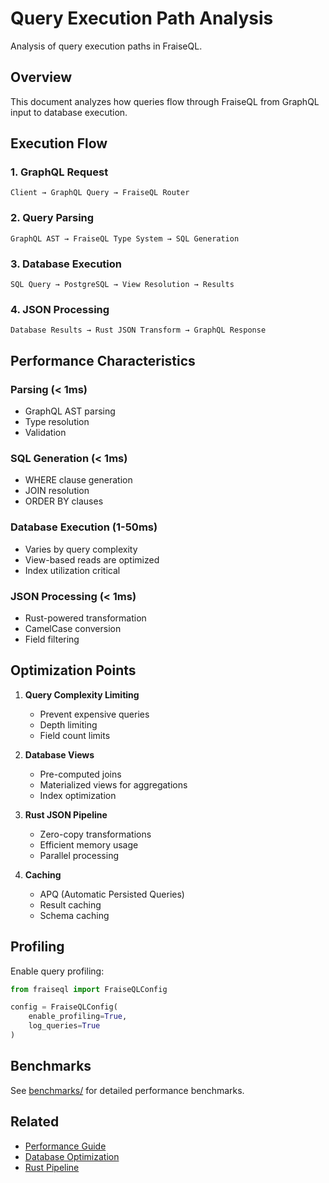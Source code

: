 # Query Execution Path Analysis

Analysis of query execution paths in FraiseQL.

## Overview

This document analyzes how queries flow through FraiseQL from GraphQL input to database execution.

## Execution Flow

### 1. GraphQL Request

```
Client → GraphQL Query → FraiseQL Router
```

### 2. Query Parsing

```
GraphQL AST → FraiseQL Type System → SQL Generation
```

### 3. Database Execution

```
SQL Query → PostgreSQL → View Resolution → Results
```

### 4. JSON Processing

```
Database Results → Rust JSON Transform → GraphQL Response
```

## Performance Characteristics

### Parsing (< 1ms)
- GraphQL AST parsing
- Type resolution
- Validation

### SQL Generation (< 1ms)
- WHERE clause generation
- JOIN resolution
- ORDER BY clauses

### Database Execution (1-50ms)
- Varies by query complexity
- View-based reads are optimized
- Index utilization critical

### JSON Processing (< 1ms)
- Rust-powered transformation
- CamelCase conversion
- Field filtering

## Optimization Points

1. **Query Complexity Limiting**
   - Prevent expensive queries
   - Depth limiting
   - Field count limits

2. **Database Views**
   - Pre-computed joins
   - Materialized views for aggregations
   - Index optimization

3. **Rust JSON Pipeline**
   - Zero-copy transformations
   - Efficient memory usage
   - Parallel processing

4. **Caching**
   - APQ (Automatic Persisted Queries)
   - Result caching
   - Schema caching

## Profiling

Enable query profiling:

```python
from fraiseql import FraiseQLConfig

config = FraiseQLConfig(
    enable_profiling=True,
    log_queries=True
)
```

## Benchmarks

See [benchmarks/](benchmarks/) for detailed performance benchmarks.

## Related

- [Performance Guide](PERFORMANCE_GUIDE.md)
- [Database Optimization](docs/performance/)
- [Rust Pipeline](docs/rust/)
